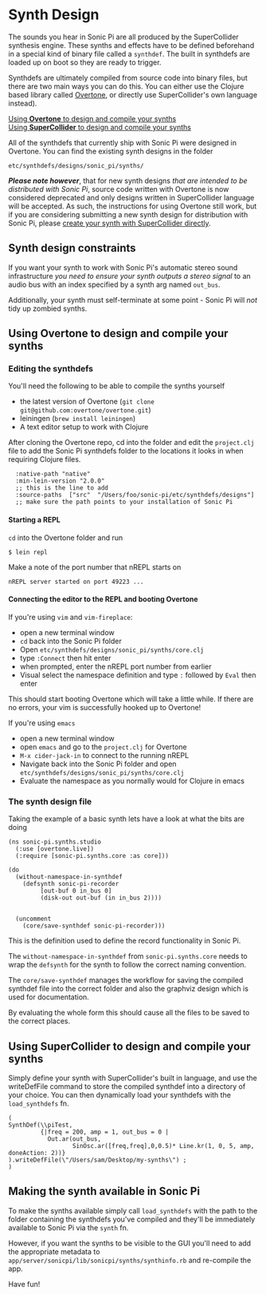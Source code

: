 # Synth Design

The sounds you hear in Sonic Pi are all produced by the SuperCollider
synthesis engine. These synths and effects have to be defined beforehand
in a special kind of binary file called a `synthdef`.  The built in
synthdefs are loaded up on boot so they are ready to trigger.

Synthdefs are ultimately compiled from source code into binary files,
but there are two main ways you can do this. You can either use the
Clojure based library called [Overtone](https://overtone.github.io),
or directly use SuperCollider's own language instead).

[Using **Overtone** to design and compile your synths](#overtone)<br/>
[Using **SuperCollider** to design and compile your synths](#supercollider)

All of the synthdefs that currently ship with Sonic Pi were designed in
Overtone. You can find the existing synth designs in the folder

```
etc/synthdefs/designs/sonic_pi/synths/
```

**_Please note however_**, that for new synth designs _that are intended to
be distributed with Sonic Pi_, source code written with Overtone is now
considered deprecated and only designs written in SuperCollider language
will be accepted. As such, the instructions for using Overtone
still work, but if you are considering submitting a new synth design for
distribution with Sonic Pi, please [create your synth with SuperCollider
directly](#supercollider).


## Synth design constraints

If you want your synth to work with Sonic Pi's automatic stereo
sound infrastructure *you need to ensure your synth outputs a stereo
signal* to an audio bus with an index specified by a synth arg named
`out_bus`.

Additionally, your synth must self-terminate at some point - Sonic Pi
will *not* tidy up zombied synths.


<a name="overtone"/>

## Using **Overtone** to design and compile your synths

### Editing the synthdefs

You'll need the following to be able to compile the synths yourself

* the latest version of Overtone (`git clone git@github.com:overtone/overtone.git`)
* leiningen (`brew install leiningen`)
* A text editor setup to work with Clojure

After cloning the Overtone repo, cd into the folder and edit the `project.clj` file to add
the Sonic Pi synthdefs folder to the locations it looks in when requiring Clojure files.

```
  :native-path "native"
  :min-lein-version "2.0.0"
  ;; this is the line to add
  :source-paths  ["src"  "/Users/foo/sonic-pi/etc/synthdefs/designs"]
  ;; make sure the path points to your installation of Sonic Pi
```

#### Starting a REPL

`cd` into the Overtone folder and run

```
$ lein repl
```

Make a note of the port number that nREPL starts on

```
nREPL server started on port 49223 ...
```

#### Connecting the editor to the REPL and booting Overtone

If you're using `vim` and `vim-fireplace`:

  * open a new terminal window
  * `cd` back into the Sonic Pi folder
  * Open `etc/synthdefs/designs/sonic_pi/synths/core.clj`
  * type `:Connect` then hit enter
  * when prompted, enter the nREPL port number from earlier
  * Visual select the namespace definition and type `:` followed by `Eval` then enter

This should start booting Overtone which will take a little while. If there are no errors,
your vim is successfully hooked up to Overtone!

If you're using `emacs`

  * open a new terminal window
  * open `emacs` and go to the `project.clj` for Overtone
  * `M-x cider-jack-in` to connect to the running nREPL
  * Navigate back into the Sonic Pi folder and open `etc/synthdefs/designs/sonic_pi/synths/core.clj`
  * Evaluate the namespace as you normally would for Clojure in emacs

### The synth design file

Taking the example of a basic synth lets have a look at what the bits are doing

```
(ns sonic-pi.synths.studio
  (:use [overtone.live])
  (:require [sonic-pi.synths.core :as core]))

(do
  (without-namespace-in-synthdef
    (defsynth sonic-pi-recorder
         [out-buf 0 in_bus 0]
         (disk-out out-buf (in in_bus 2))))


  (uncomment
    (core/save-synthdef sonic-pi-recorder)))
```

This is the definition used to define the record functionality in Sonic
Pi.

The `without-namespace-in-synthdef` from `sonic-pi.synths.core` needs to
wrap the `defsynth` for the synth to follow the correct naming
convention.

The `core/save-synthdef` manages the workflow for saving the compiled
synthdef file into the correct folder and also the graphviz design which
is used for documentation.

By evaluating the whole form this should cause all the files to be saved
to the correct places.

<a name="supercollider"/>

## Using **SuperCollider** to design and compile your synths

Simply define your synth with SuperCollider's built in language, and use
the writeDefFile command to store the compiled synthdef into a directory
of your choice. You can then dynamically load your synthdefs with the `load_synthdefs` fn.


    (
    SynthDef(\\piTest,
             {|freq = 200, amp = 1, out_bus = 0 |
               Out.ar(out_bus,
                      SinOsc.ar([freq,freq],0,0.5)* Line.kr(1, 0, 5, amp, doneAction: 2))}
    ).writeDefFile(\"/Users/sam/Desktop/my-synths\") ;
    )


## Making the synth available in Sonic Pi

To make the synths available simply call `load_synthdefs` with the path
to the folder containing the synthdefs you've compiled and they'll be
immediately available to Sonic Pi via the `synth` fn.

However, if you want the synths to be visible to the GUI you'll need to
add the appropriate metadata to
`app/server/sonicpi/lib/sonicpi/synths/synthinfo.rb` and re-compile the
app.

Have fun!
